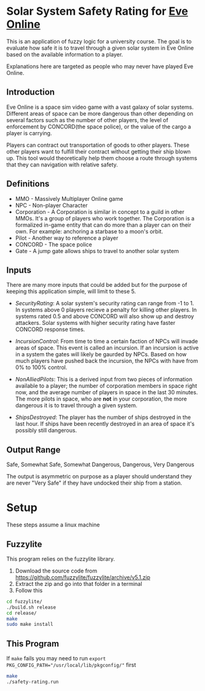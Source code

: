 # Solar System Safety Rating for [Eve Online](https://www.eveonline.com/)

This is an application of fuzzy logic for a university course. The goal is to evaluate how safe it
is to travel through a given solar system in Eve Online based on the available information to a
player.

Explanations here are targeted as people who may never have played Eve Online.

## Introduction

Eve Online is a space sim video game with a vast galaxy of solar systems. Different areas of space
can be more dangerous than other depending on several factors such as the number of other players,
the level of enforcement by CONCORD(the space police), or the value of the cargo a player is
carrying.

Players can contract out transportation of goods to other players. These other players want to
fulfill their contract without getting their ship blown up. This tool would theoretically help them
choose a route through systems that they can navigation with relative safety.

## Definitions

* MMO - Massively Multiplayer Online game
* NPC - Non-player Character
* Corporation - A Corporation is similar in concept to a guild in other MMOs. It's a group of
  players who work together. The Corporation is a formalized in-game entity that can do more than a
  player can on their own. For example: anchoring a starbase to a moon's orbit.
* Pilot - Another way to reference a player
* CONCORD - The space police
* Gate - A jump gate allows ships to travel to another solar system

## Inputs

There are many more inputs that could be added but for the purpose of keeping this application
simple, will limit to these 5.

* _SecurityRating_: A solar system's security rating can range from -1 to 1. In systems above 0
  players recieve a penalty for killing other players. In systems rated 0.5 and above CONCORD will
  also show up and destroy attackers. Solar systems with higher security rating have faster CONCORD
  response times.

* _IncursionControl_: From time to time a certain faction of NPCs will invade areas of space. This
  event is called an incursion. If an incursion is active in a system the gates will likely be
  gaurded by NPCs. Based on how much players have pushed back the incursion, the NPCs with have from
  0% to 100% control.

* _NonAlliedPilots_: This is a derived input from two pieces of information available to a player;
  the number of corporation members in space right now, and the average number of players in space
  in the last 30 minutes. The more pilots in space, who are **not** in your corporation, the more
  dangerous it is to travel through a given system.

* _ShipsDestroyed_: The player has the number of ships destroyed in the last hour. If ships have
  been recently destroyed in an area of space it's possibly still dangerous.

## Output Range

Safe, Somewhat Safe, Somewhat Dangerous, Dangerous, Very Dangerous

The output is asymmetric on purpose as a player should understand they are never "Very Safe" if they
have undocked their ship from a station.

# Setup

These steps assume a linux machine

## Fuzzylite

This program relies on the fuzzylite library.

1. Download the source code from https://github.com/fuzzylite/fuzzylite/archive/v5.1.zip
2. Extract the zip and go into that folder in a terminal
3. Follow this

  ```sh
  cd fuzzylite/
  ./build.sh release
  cd release/
  make
  sudo make install
  ```

## This Program

If `make` fails you may need to run `export PKG_CONFIG_PATH="/usr/local/lib/pkgconfig/"` first

```sh
make
./safety-rating.run
```

